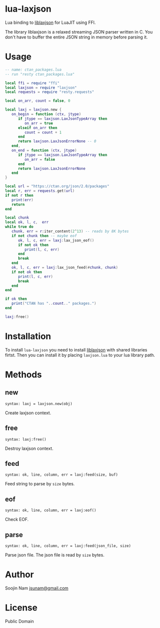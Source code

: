 lua-laxjson
====
Lua binding to [liblaxjson](https://github.com/andrewrk/liblaxjson)
for LuaJIT using FFI.

The library liblaxjson is a relaxed streaming JSON parser written in C.
You don't have to buffer the entire JSON string in memory before parsing it.

Usage
=====

````lua
-- name: ctan_packages.lua
-- run "resty ctan_packages.lua"

local ffi = require "ffi"
local laxjson = require "laxjson"
local requests = require "resty.requests"

local on_arr, count = false, 0

local laxj = laxjson.new {
   on_begin = function (ctx, jtype)
      if jtype == laxjson.LaxJsonTypeArray then
         on_arr = true
      elseif on_arr then
         count = count + 1
      end
      return laxjson.LaxJsonErrorNone -- 0
   end,
   on_end = function (ctx, jtype)
      if jtype == laxjson.LaxJsonTypeArray then
         on_arr = false
      end
      return laxjson.LaxJsonErrorNone
   end
}

local url = "https://ctan.org/json/2.0/packages"
local r, err = requests.get(url)
if not r then
   print(err)
   return
end

local chunk
local ok, l, c,  err
while true do
   chunk, err = r:iter_content(2^13) -- reads by 8K bytes
   if not chunk then -- maybe eof
      ok, l, c, err = laxj:lax_json_eof()
      if not ok then
         print(l, c, err)
      end
      break
   end
   ok, l, c, err = laxj:lax_json_feed(#chunk, chunk)
   if not ok then
      print(l, c, err)
      break
   end
end

if ok then
   print("CTAN has "..count.." packages.")
end

laxj:free()
````

Installation
============
To install `lua-laxjson` you need to install
[liblaxjson](https://github.com/andrewrk/liblaxjson#installation)
with shared libraries firtst.
Then you can install it by placing `laxjson.lua` to your lua library path.

Methods
=======

new
---
`syntax: laxj = laxjson.new(obj)`

Create laxjson context.

free
----
`syntax: laxj:free()`

Destroy laxjson context.

feed
----
`syntax: ok, line, column, err = laxj:feed(size, buf)`

Feed string to parse by `size` bytes.

eof
---
`syntax: ok, line, column, err = laxj:eof()`

Check EOF.

parse
-----
`syntax: ok, line, column, err = laxj:feed(json_file, size)`

Parse json file. The json file is read by `size` bytes.

Author
======
Soojin Nam jsunam@gmail.com

License
=======
Public Domain
